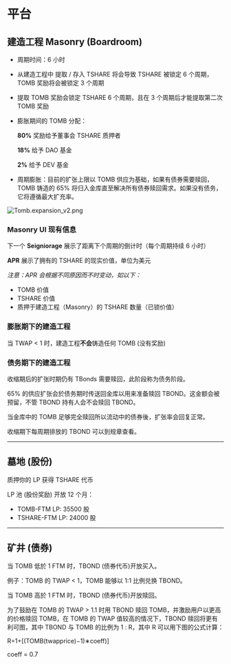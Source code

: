 # 平台

## 建造工程 Masonry (Boardroom)

- 周期时间：6 小时
- 从建造工程中 提取 / 存入 TSHARE 将会导致 TSHARE 被锁定 6 个周期，TOMB 奖励将会被锁定 3 个周期
- 提取 TOMB 奖励会锁定 TSHARE 6 个周期，且在 3 个周期后才能提取第二次 TOMB 奖励
- 膨胀期间的 TOMB 分配：

  **80%** 奖励给予董事会 TSHARE 质押者

  **18%** 给予 DAO 基金

  **2%** 给予 DEV 基金

- 周期膨胀：目前的扩张上限以 TOMB 供应为基础，如果有债券需要赎回，TOMB 铸造的 65% 将归入金库直至解决所有债券赎回需求。如果没有债务，它将遵循最大扩充率。

![Tomb.expansion_v2.png](https://gblobscdn.gitbook.com/assets%2F-MZTnQlB3bvER734QSzS%2F-McWIgfaRAb47_V1r4jh%2F-McWIsY-Ghi63GwQheV2%2FTomb.expansion%20v2.png?alt=media&token=328bec73-2eae-49e6-9465-8d3f36b5c5af)

### Masonry UI 现有信息

下一个 **Seigniorage** 展示了距离下个周期的倒计时（每个周期持续 6 小时）

**APR** 展示了拥有的 TSHARE 的现实价值，单位为美元

_注意：APR 会根据不同原因而不时变动，如以下：_

- TOMB 价值
- TSHARE 价值
- 质押于建造工程（Masonry）的 TSHARE 数量（已锁价值）

### 膨胀期下的建造工程

当 TWAP < 1 时，建造工程**不会**铸造任何 TOMB (没有奖励)

### 债务期下的建造工程

收缩期后的扩张时期仍有 TBonds 需要赎回，此阶段称为债务阶段。

65% 的供应扩张会於债务期时传送回金库以用来准备赎回 TBOND。这金额会被预留，不管 TBOND 持有人会不会赎回 TBOND。

当金库中的 TOMB 足够完全赎回所以流动中的债券後，扩张率会回复正常。

收缩期下每周期排放的 TBOND 可以到规章查看。

---

## 墓地 (股份)

质押你的 LP 获得 TSHARE 代币

LP 池 (股份奖励) 开放 12 个月：

- TOMB-FTM LP: 35500 股
- TSHARE-FTM LP: 24000 股

---

## 矿井 (债券)

当 TOMB 低於 1 FTM 时，TBOND (债券代币)开放买入。

例子：TOMB 的 TWAP < 1，TOMB 能够以 1:1 比例兑换 TBOND。

当 TOMB 高於 1 FTM 时，TBOND (债券代币)开放赎回。

为了鼓励在 TOMB 的 TWAP > 1.1 时用 TBOND 赎回 TOMB，并激励用户以更高的价格赎回 TOMB，在 TOMB 的 TWAP 值较高的情况下，TBOND 赎回将更有利可图，其中 TBOND 与 TOMB 的比例为 1 : R，其中 R 可以用下图的公式计算：

R=1+[(TOMB(twapprice)−1)∗coeff)]

coeff = 0.7
